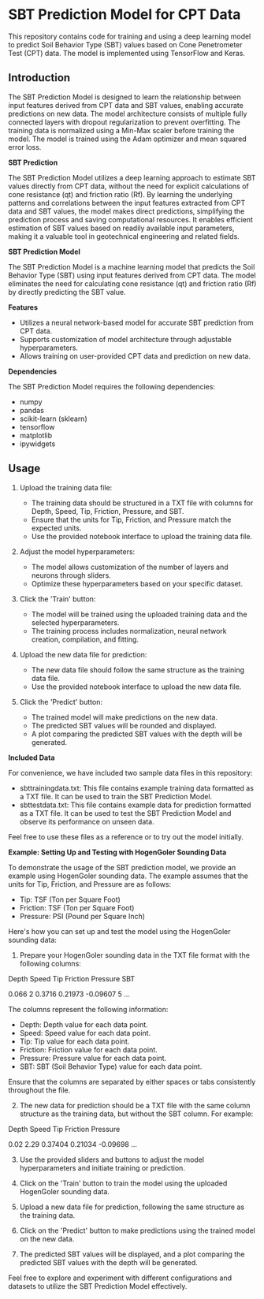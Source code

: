 # SBT Prediction Model for CPT Data

This repository contains code for training and using a deep learning model to predict Soil Behavior Type (SBT) values based on Cone Penetrometer Test (CPT) data. The model is implemented using TensorFlow and Keras.

## Introduction

The SBT Prediction Model is designed to learn the relationship between input features derived from CPT data and SBT values, enabling accurate predictions on new data. The model architecture consists of multiple fully connected layers with dropout regularization to prevent overfitting. The training data is normalized using a Min-Max scaler before training the model. The model is trained using the Adam optimizer and mean squared error loss.

**SBT Prediction**

The SBT Prediction Model utilizes a deep learning approach to estimate SBT values directly from CPT data, without the need for explicit calculations of cone resistance (qt) and friction ratio (Rf). By learning the underlying patterns and correlations between the input features extracted from CPT data and SBT values, the model makes direct predictions, simplifying the prediction process and saving computational resources. It enables efficient estimation of SBT values based on readily available input parameters, making it a valuable tool in geotechnical engineering and related fields.

**SBT Prediction Model**

The SBT Prediction Model is a machine learning model that predicts the Soil Behavior Type (SBT) using input features derived from CPT data. The model eliminates the need for calculating cone resistance (qt) and friction ratio (Rf) by directly predicting the SBT value.

**Features**

- Utilizes a neural network-based model for accurate SBT prediction from CPT data.
- Supports customization of model architecture through adjustable hyperparameters.
- Allows training on user-provided CPT data and prediction on new data.

**Dependencies**

The SBT Prediction Model requires the following dependencies:

- numpy
- pandas
- scikit-learn (sklearn)
- tensorflow
- matplotlib
- ipywidgets

## Usage

1. Upload the training data file:
   - The training data should be structured in a TXT file with columns for Depth, Speed, Tip, Friction, Pressure, and SBT.
   - Ensure that the units for Tip, Friction, and Pressure match the expected units.
   - Use the provided notebook interface to upload the training data file.

2. Adjust the model hyperparameters:
   - The model allows customization of the number of layers and neurons through sliders.
   - Optimize these hyperparameters based on your specific dataset.

3. Click the 'Train' button:
   - The model will be trained using the uploaded training data and the selected hyperparameters.
   - The training process includes normalization, neural network creation, compilation, and fitting.

4. Upload the new data file for prediction:
   - The new data file should follow the same structure as the training data file.
   - Use the provided notebook interface to upload the new data file.

5. Click the 'Predict' button:
   - The trained model will make predictions on the new data.
   - The predicted SBT values will be rounded and displayed.
   - A plot comparing the predicted SBT values with the depth will be generated.

**Included Data**

For convenience, we have included two sample data files in this repository:

- sbttrainingdata.txt: This file contains example training data formatted as a TXT file. It can be used to train the SBT Prediction Model.
- sbttestdata.txt: This file contains example data for prediction formatted as a TXT file. It can be used to test the SBT Prediction Model and observe its performance on unseen data.

Feel free to use these files as a reference or to try out the model initially.

**Example: Setting Up and Testing with HogenGoler Sounding Data**

To demonstrate the usage of the SBT prediction model, we provide an example using HogenGoler sounding data. The example assumes that the units for Tip, Friction, and Pressure are as follows:

- Tip: TSF (Ton per Square Foot)
- Friction: TSF (Ton per Square Foot)
- Pressure: PSI (Pound per Square Inch)

Here's how you can set up and test the model using the HogenGoler sounding data:

1. Prepare your HogenGoler sounding data in the TXT file format with the following columns:

Depth Speed Tip Friction Pressure SBT

0.066 2 0.3716 0.21973 -0.09607 5
...


The columns represent the following information:

- Depth: Depth value for each data point.
- Speed: Speed value for each data point.
- Tip: Tip value for each data point.
- Friction: Friction value for each data point.
- Pressure: Pressure value for each data point.
- SBT: SBT (Soil Behavior Type) value for each data point.

Ensure that the columns are separated by either spaces or tabs consistently throughout the file.

2. The new data for prediction should be a TXT file with the same column structure as the training data, but without the SBT column. For example:

Depth Speed Tip Friction Pressure

0.02 2.29 0.37404 0.21034 -0.09698
...

3. Use the provided sliders and buttons to adjust the model hyperparameters and initiate training or prediction.

4. Click on the 'Train' button to train the model using the uploaded HogenGoler sounding data.

5. Upload a new data file for prediction, following the same structure as the training data.

6. Click on the 'Predict' button to make predictions using the trained model on the new data.

7. The predicted SBT values will be displayed, and a plot comparing the predicted SBT values with the depth will be generated.

Feel free to explore and experiment with different configurations and datasets to utilize the SBT Prediction Model effectively.
